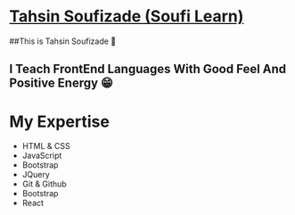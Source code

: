 # [Tahsin Soufizade (Soufi Learn)](https://instagram.com/soufi_learn)
##This is Tahsin Soufizade 💙
<br/>
## I Teach FrontEnd Languages With Good Feel And Positive Energy 😁

# My Expertise
* HTML & CSS
* JavaScript
* Bootstrap
* JQuery
* Git & Github
* Bootstrap
* React
